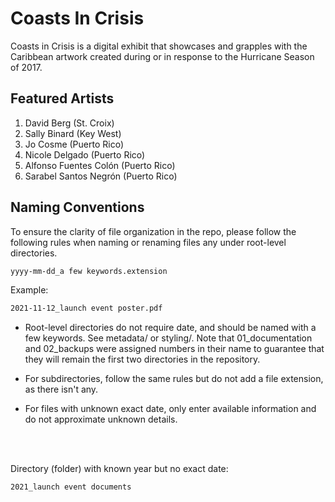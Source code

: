 
# Coasts In Crisis

Coasts in Crisis <!-- insert link to site --> is a digital exhibit that showcases and grapples with the Caribbean artwork created during or in response to the Hurricane Season of 2017.

## Featured Artists

1. David Berg (St. Croix)
2. Sally Binard (Key West)
3. Jo Cosme (Puerto Rico)
4. Nicole Delgado (Puerto Rico)
5. Alfonso Fuentes Colón (Puerto Rico)
6. Sarabel Santos Negrón (Puerto Rico)

## Naming Conventions

To ensure the clarity of file organization in the repo, please follow the following rules when naming or renaming files any under root-level directories.

```HTML
yyyy-mm-dd_a few keywords.extension
```
Example:
```HTML
2021-11-12_launch event poster.pdf
```
* Root-level directories do not require date, and should be named with a few keywords. See metadata/ or styling/. Note that 01_documentation and 02_backups were assigned numbers in their name to guarantee that they will remain the first two directories in the repository.

* For subdirectories, follow the same rules but do not add a file extension, as there isn't any. 

* For files with unknown exact date, only enter available information and do not approximate unknown details. 

<br></br>

Directory (folder) with known year but no exact date:

```HTML
2021_launch event documents
```



